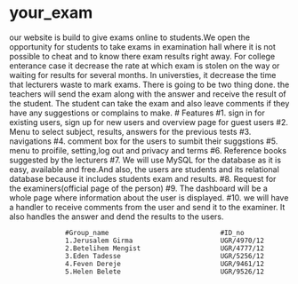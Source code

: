 # your_exam
our website is build to give exams online to students.We open the opportunity for students to take exams in examination hall where it is not possible to cheat and to know there exam results right away. For college enterance case it decrease the rate at which exam is stolen on the way or waiting for results for several months. In universties, it decrease the time that lecturers waste to mark exams. There is going to be two thing done. the teachers will send the exam along with the answer and receive the result of the student. The student can take the exam and also leave comments if they have any suggestions or complains to make.
     # Features
#1. sign in for existing users, sign up for new users and overview page for guest users
#2. Menu to select subject, results, answers for the previous tests
#3. navigations
#4. comment box for the users to sumbit their suggstions
#5. menu to proifile, setting,log out and privacy and terms
#6. Reference books suggested by the lecturers
#7. We will use MySQL for the database as it is easy, available and free.And also, the users are students and its relational database because it includes students exam and results.
#8. Request for the examiners(official page of the person)
#9. The dashboard will be a whole page where information about the user is displayed.
#10. we will have a handler to receive comments from the user and send it to the examiner. It also handles the answer and dend the results to the users.  

                  #Group_name                            #ID_no
                  1.Jerusalem Girma                      UGR/4970/12
                  2.Betelihem Mengist                    UGR/4777/12
                  3.Eden Tadesse                         UGR/5256/12
                  4.Feven Dereje                         UGR/9461/12
                  5.Helen Belete                         UGR/9526/12 

